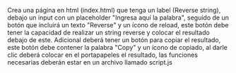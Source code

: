 Crea una página en html (index.html) que tenga un label (Reverse string), debajo un input con un placeholder "Ingresa aquí la palabra", seguido de un botón que incluirá un texto "Reverse" y un ícono de reload, este botón debe tener la capacidad de realizar un string reverse y colocar el resultado debajo de este. Adicional deberá tener un botón para copiar el resultado, este botón debe contener la palabra "Copy" y un ícono de copiado, al darle clic deberá colocar en el portapapeles el resultado, las funciones necesarias deberán estar en un archivo llamado script.js